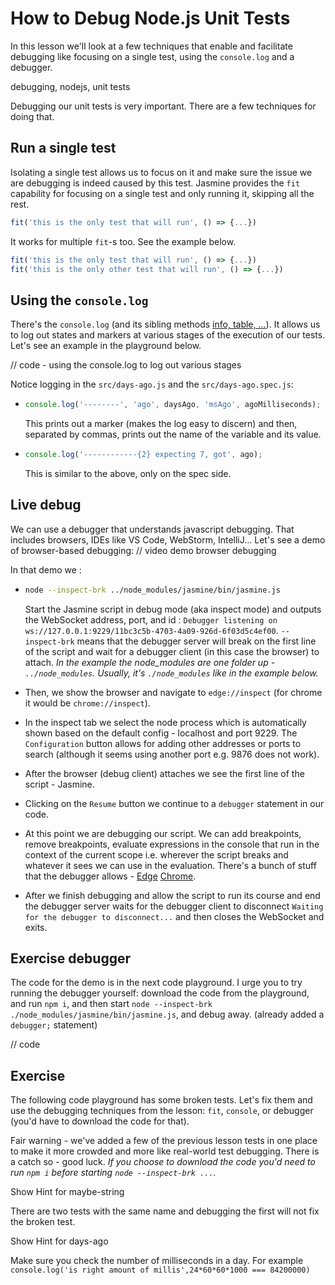 # How to Debug Node.js Unit Tests

In this lesson we'll look at a few techniques that enable and facilitate debugging like focusing on a single test, using the `console.log` and a debugger.

debugging, nodejs, unit tests

Debugging our unit tests is very important. There are a few techniques for doing that.

## Run a single test

Isolating a single test allows us to focus on it and make sure the issue we are debugging is indeed caused by this test. Jasmine provides the `fit` capability for focusing on a single test and only running it, skipping all the rest.

```js
fit('this is the only test that will run', () => {...})
```

It works for multiple `fit`-s too. See the example below.

```js
fit('this is the only test that will run', () => {...})
fit('this is the only other test that will run', () => {...})
```

## Using the `console.log`

There's the `console.log` (and its sibling methods [info, table, ...](https://developer.mozilla.org/en-US/docs/Web/API/console#methods)). It allows us to log out states and markers at various stages of the execution of our tests. Let's see an example in the playground below.

// code - using the console.log to log out various stages

Notice logging in the `src/days-ago.js` and the `src/days-ago.spec.js`:

- ```js
  console.log('--------', 'ago', daysAgo, 'msAgo', agoMilliseconds);
  ```

  This prints out a marker (makes the log easy to discern) and then, separated by commas, prints out the name of the variable and its value.

- ```js
  console.log('------------{2} expecting 7, got', ago);
  ```

  This is similar to the above, only on the spec side.

## Live debug

We can use a debugger that understands javascript debugging. That includes browsers, IDEs like VS Code, WebStorm, IntelliJ... Let's see a demo of browser-based debugging:
// video demo browser debugging

In that demo we :

- ```sh
  node --inspect-brk ../node_modules/jasmine/bin/jasmine.js
  ```

  Start the Jasmine script in debug mode (aka inspect mode) and outputs the WebSocket address, port, and id : `Debugger listening on ws://127.0.0.1:9229/11bc3c5b-4703-4a09-926d-6f03d5c4ef00`. `--inspect-brk` means that the debugger server will break on the first line of the script and wait for a debugger client (in this case the browser) to attach.
  _In the example the node_modules are one folder up - `../node_modules`. Usually, it's `./node_modules` like in the example below._

- Then, we show the browser and navigate to `edge://inspect` (for chrome it would be `chrome://inspect`).
- In the inspect tab we select the node process which is automatically shown based on the default config - localhost and port 9229. The `Configuration` button allows for adding other addresses or ports to search (although it seems using another port e.g. 9876 does not work).
- After the browser (debug client) attaches we see the first line of the script - Jasmine.
- Clicking on the `Resume` button we continue to a `debugger` statement in our code.
- At this point we are debugging our script. We can add breakpoints, remove breakpoints, evaluate expressions in the console that run in the context of the current scope i.e. wherever the script breaks and whatever it sees we can use in the evaluation. There's a bunch of stuff that the debugger allows - [Edge](https://docs.microsoft.com/en-us/microsoft-edge/devtools-guide-chromium/) [Chrome](https://developer.chrome.com/docs/devtools/javascript/).
- After we finish debugging and allow the script to run its course and end the debugger server waits for the debugger client to disconnect `Waiting for the debugger to disconnect...` and then closes the WebSocket and exits.

## Exercise debugger

The code for the demo is in the next code playground. I urge you to try running the debugger yourself: download the code from the playground, and run `npm i`, and then start `node --inspect-brk ./node_modules/jasmine/bin/jasmine.js`, and debug away. (already added a `debugger;` statement)


// code
## Exercise

The following code playground has some broken tests. Let's fix them and use the debugging techniques from the lesson: `fit`, `console`, or debugger (you'd have to download the code for that).

Fair warning - we've added a few of the previous lesson tests in one place to make it more crowded and more like real-world test debugging. There is a catch so - good luck.
_If you choose to download the code you'd need to run `npm i` before starting `node --inspect-brk ...`._

Show Hint for maybe-string

There are two tests with the same name and debugging the first will not fix the broken test.

Show Hint for days-ago

Make sure you check the number of milliseconds in a day. For example `console.log('is right amount of millis',24*60*60*1000 === 84200000)`
